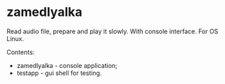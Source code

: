 # zamedlyalka

Read audio file, prepare and play it slowly. With console interface.  For OS Linux.

Contents:
* zamedlyalka - console application;
* testapp - gui shell for testing.
